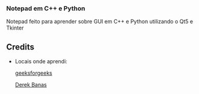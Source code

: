 ### Notepad em C++ e Python

Notepad feito para aprender sobre GUI em C++ e Python utilizando o Qt5 e Tkinter

## Credits

  - Locais onde aprendi:


    [geeksforgeeks](https://www.geeksforgeeks.org/make-notepad-using-tkinter/)

    [Derek Banas](https://youtu.be/I96uPDifZ1w)


